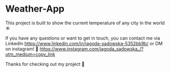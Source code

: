 # Weather-App

This project is built to show the current temperature of any city in the world ☀️

If you have any questions or want to get in touch, you can contact me via LinkedIn https://www.linkedin.com/in/jagoda-sadowska-5352bb9b/ or DM on instagram! 📩 https://www.instagram.com/jagoda_sadowska_/?utm_medium=copy_link

Thanks for checking out my project 🙏

